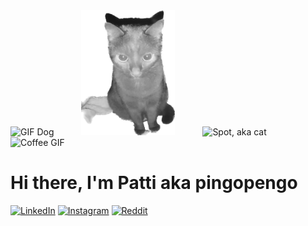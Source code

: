 
<div>
    <img alt="GIF Dog" height="200" width="150" src="https://media.giphy.com/media/QzmG5IUWtuZxQTeRfm/giphy.gif" style="margin-right: 40px">
    <img alt="Vigil, aka cat" height="200" width="150" src="Vigil.png" style="margin-right: 40px" />
    <img alt="Spot, aka cat" height="150" width="200" src="SpotEcke.png" style="margin-right: 40px" />
    <img alt="Coffee GIF" height="200" width="200" src="https://media.giphy.com/media/ND4ntvGe47jmpk86fS/giphy.gif" style="margin-right: 40px">
</div>

# Hi there, I'm Patti aka pingopengo



<a href="https://www.linkedin.com/in/patricia-vernau-a71b4b228/" target="_blank">
    <img src="https://img.shields.io/badge/-LinkedIn-0077B5?style=flat&logo=Linkedin&logoColor=white" alt="LinkedIn"></a>
<a href="https://www.instagram.com/pingopengo/" target="_blank">
    <img src="https://img.shields.io/badge/-Instagram-E4405F?style=flat&logo=Instagram&logoColor=white" alt="Instagram"></a>
<a href="https://www.reddit.com/user/pingopengo" target="_blank">
    <img src="https://img.shields.io/badge/-Reddit-FF4500?style=flat&logo=Reddit&logoColor=white" alt="Reddit"></a> 
